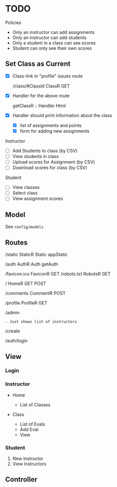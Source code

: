 # TODO

Policies

* Only an instructor can add assignments
* Only an instructor can add students
* Only a student in a class can see scores
* Student can only see their own scores

## Set Class as Current

- [x] Class-link in "profile" issues route

    /class/#ClassId ClassR GET

- [x] Handler for the above route

    getClassR :: Handler Html

- [x] Handler should print information about the class
    - [x] list of assignments and points
    - [x] form for adding new assignments

Instructor

- [ ] Add Students to class         (by CSV)
- [ ] View students in class
- [ ] Upload scores for Assignment  (by CSV)
- [ ] Download scores for class     (by CSV)

Student

- [ ] View classes
- [ ] Select class
- [ ] View assignment scores

## Model

See `config/models`

## Routes

  /static StaticR Static appStatic

  /auth   AuthR   Auth   getAuth

  /favicon.ico FaviconR GET
  /robots.txt RobotsR GET

  /         HomeR    GET POST

  /comments CommentR POST

  /profile ProfileR GET


  /admin

    - Just shows list of instructors

  /create

  /auth/login







## View

### Login

### Instructor

- Home
  - List of Classes

- Class
  - List of Evals
  - Add Eval
  - View

### Student


1. New  Instructor
1. View Instructors


## Controller
